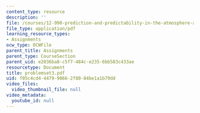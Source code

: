 ```yaml
---
content_type: resource
description: ''
file: /courses/12-990-prediction-and-predictability-in-the-atmosphere-and-oceans-spring-2003/f05c4cd4447990662f8084be1a1b79dd_problemset3.pdf
file_type: application/pdf
learning_resource_types:
- Assignments
ocw_type: OCWFile
parent_title: Assignments
parent_type: CourseSection
parent_uid: e2036ba8-c5f7-484c-e235-6bb583c433ae
resourcetype: Document
title: problemset3.pdf
uid: f05c4cd4-4479-9066-2f80-84be1a1b79dd
video_files:
  video_thumbnail_file: null
video_metadata:
  youtube_id: null
---
```

